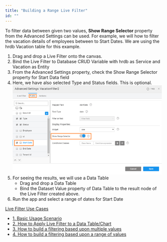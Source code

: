 ```yaml
---
title: "Building a Range Live Filter"
id: ""
---
```


To filter data between given two values, **Show Range Selector** property from the Advanced Settings can be used. For example, we will how to filter the vacation details of employees between to Start Dates. We are using the hrdb Vacation table for this example.

1. Drag and drop a Live Filter onto the canvas.
2. Bind the Live Filter to Database CRUD Variable with hrdb as Service and Vacation as Entity
3. From the Advanced Settings property, check the Show Range Selector property for Start Data field
4. Here, we have also selected Type and Status fields. This is optional. [![](./assets/range_filter_AS.png)](./assets/range_filter_AS.png)
5. For seeing the results, we will use a Data Table
    - Drag and drop a Data Table
    - Bind the Dataset Value property of Data Table to the result node of the Live Filter created above.
6. Run the app and select a range of dates for Start Date

[Live Filter Use Cases](/learn/app-development/widgets/datalive/livefilter/livefilter-use-cases/)

- [1\. Basic Usage Scenario](/learn/app-development/widgets/datalive/livefilter/live-filter-basic-usage/)
- [2\. How to Apply Live Filter to a Data Table/Chart](/learn/how-tos/live-filter-applying/)
- [3\. How to build a filtering based upon multiple values](/learn/how-tos/live-filter-multiple-values/)
- [4\. How to build a filtering based upon a range of values](/learn/how-tos/live-filter-range-filter/)
